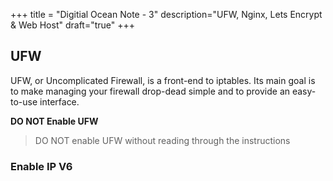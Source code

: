 +++
title = "Digitial Ocean Note - 3"
description="UFW, Nginx, Lets Encrypt & Web Host"
draft="true"
+++

## UFW

UFW, or Uncomplicated Firewall, is a front-end to iptables. Its main goal is to make managing your firewall drop-dead simple and to provide an easy-to-use interface.

**DO NOT Enable UFW**

> DO NOT enable UFW without reading through the instructions

### Enable IP V6

